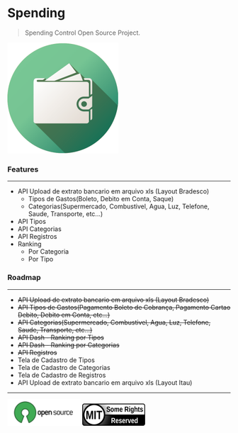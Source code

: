 # Spending

> Spending Control Open Source Project.

![Spending Logo](spending-logo.png)

### Features
------------

- API Upload de extrato bancario em arquivo xls (Layout Bradesco)
    - Tipos de Gastos(Boleto, Debito em Conta, Saque)   
    - Categorias(Supermercado, Combustivel, Agua, Luz, Telefone, Saude, Transporte, etc...)     
- API Tipos
- API Categorias
- API Registros
- Ranking 
    - Por Categoria
    - Por Tipo
    
### Roadmap
-----------
- ~~API Upload de extrato bancario em arquivo xls (Layout Bradesco)~~
- ~~API Tipos de Gastos(Pagamento Boleto de Cobrança, Pagamento Cartao Debito, Debito em Conta, etc...)~~
- ~~API Categorias(Supermercado, Combustivel, Agua, Luz, Telefone, Saude, Transporte, etc...)~~
- ~~API Dash - Ranking por Tipos~~
- ~~API Dash - Ranking por Categorias~~
- ~~API Registros~~
- Tela de Cadastro de Tipos
- Tela de Cadastro de Categorias
- Tela de Cadastro de Registros    
- API Upload de extrato bancario em arquivo xls (Layout Itau)
         
---

[![Open Source](opensource-logo.png)](https://opensource.org/licenses/MIT) [![MIT license](mit-logo.png)](LICENSE)